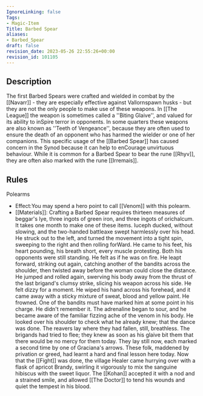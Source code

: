 ```yaml
---
IgnoreLinking: false
Tags:
- Magic-Item
Title: Barbed Spear
aliases:
- Barbed_Spear
draft: false
revision_date: 2023-05-26 22:55:26+00:00
revision_id: 101105
---
```


## Description
The first Barbed Spears were crafted and wielded in combat by the [[Navarr]] - they are especially effective against Vallornspawn husks - but they are not the only people to make use of these weapons. In [[The League]] the weapon is sometimes called a ''Biting Glaive'', and valued for its ability to inSpire terror in opponents. 
In some quarters these weapons are also known as ''Teeth of Vengeance'', because they are often used to ensure the death of an opponent who has harmed the wielder or one of her companions. This specific usage of the [[Barbed Spear]] has caused concern in the Synod because it can help to enCourage unvirtuous behaviour.
While it is common for a Barbed Spear to bear the rune [[Rhyv]], they are often also marked with the rune [[Irremais]].
## Rules
Polearms
* Effect:You may spend a hero point to call [[Venom]] with this polearm.
* [[Materials]]: Crafting a Barbed Spear requires thirteen measures of beggar's lye, three ingots of green iron, and three ingots of orichalcum. It takes one month to make one of these items.
Iuceph ducked, without slowing, and the two-handed battleaxe swept harmlessly over his head. He struck out to the left, and turned the movement into a tight spin, sweeping to the right and then rolling forWard. He came to his feet, his heart pounding, his breath short, every muscle protesting. Both his opponents were still standing. He felt as if he was on fire.
He leapt forward, striking out again, catching another of the bandits across the shoulder, then twisted away before the woman could close the distance. He jumped and rolled again, swerving his body away from the thrust of the last brigand's clumsy strike, slicing his weapon across his side.
He felt dizzy for a moment. He wiped his hand across his forehead, and it came away with a sticky mixture of sweat, blood and yellow paint. He frowned. One of the bandits must have marked him at some point in his charge. He didn't remember it. The adrenaline began to sour, and he became aware of the familiar fizzing ache of the venom in his body. He looked over his shoulder to check what he already knew; that the dance was done. 
The reavers lay where they had fallen, still, breathless. The brigands had tried to flee; they knew as soon as his glaive bit them that there would be no mercy for them today. They lay still now, each marked a second time by one of Graciana's arrows. These folk, maddened by privation or greed, had learnt a hard and final lesson here today.
Now that the [[Fight]] was done, the village Healer came hurrying over with a flask of apricot Brandy, swirling it vigorously to mix the sanguine hibiscus with the sweet liquor. The [[Kohan]] accepted it with a nod and a strained smile, and allowed [[The Doctor]] to tend his wounds and quiet the tempest in his blood.
